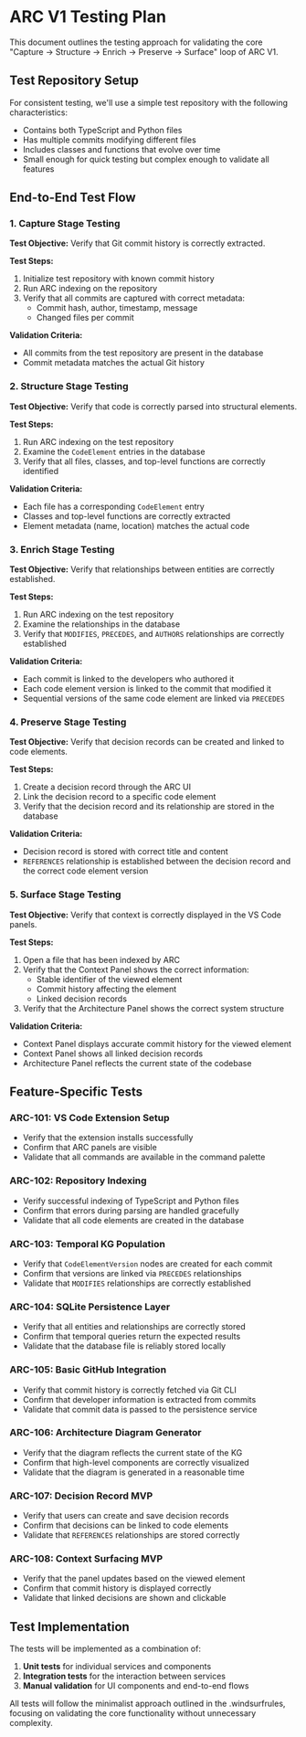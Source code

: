 # ARC V1 Testing Plan

This document outlines the testing approach for validating the core "Capture → Structure → Enrich → Preserve → Surface" loop of ARC V1.

## Test Repository Setup

For consistent testing, we'll use a simple test repository with the following characteristics:

- Contains both TypeScript and Python files
- Has multiple commits modifying different files
- Includes classes and functions that evolve over time
- Small enough for quick testing but complex enough to validate all features

## End-to-End Test Flow

### 1. Capture Stage Testing

**Test Objective:** Verify that Git commit history is correctly extracted.

**Test Steps:**
1. Initialize test repository with known commit history
2. Run ARC indexing on the repository
3. Verify that all commits are captured with correct metadata:
   - Commit hash, author, timestamp, message
   - Changed files per commit

**Validation Criteria:**
- All commits from the test repository are present in the database
- Commit metadata matches the actual Git history

### 2. Structure Stage Testing

**Test Objective:** Verify that code is correctly parsed into structural elements.

**Test Steps:**
1. Run ARC indexing on the test repository
2. Examine the `CodeElement` entries in the database
3. Verify that all files, classes, and top-level functions are correctly identified

**Validation Criteria:**
- Each file has a corresponding `CodeElement` entry
- Classes and top-level functions are correctly extracted
- Element metadata (name, location) matches the actual code

### 3. Enrich Stage Testing

**Test Objective:** Verify that relationships between entities are correctly established.

**Test Steps:**
1. Run ARC indexing on the test repository
2. Examine the relationships in the database
3. Verify that `MODIFIES`, `PRECEDES`, and `AUTHORS` relationships are correctly established

**Validation Criteria:**
- Each commit is linked to the developers who authored it
- Each code element version is linked to the commit that modified it
- Sequential versions of the same code element are linked via `PRECEDES`

### 4. Preserve Stage Testing

**Test Objective:** Verify that decision records can be created and linked to code elements.

**Test Steps:**
1. Create a decision record through the ARC UI
2. Link the decision record to a specific code element
3. Verify that the decision record and its relationship are stored in the database

**Validation Criteria:**
- Decision record is stored with correct title and content
- `REFERENCES` relationship is established between the decision record and the correct code element version

### 5. Surface Stage Testing

**Test Objective:** Verify that context is correctly displayed in the VS Code panels.

**Test Steps:**
1. Open a file that has been indexed by ARC
2. Verify that the Context Panel shows the correct information:
   - Stable identifier of the viewed element
   - Commit history affecting the element
   - Linked decision records
3. Verify that the Architecture Panel shows the correct system structure

**Validation Criteria:**
- Context Panel displays accurate commit history for the viewed element
- Context Panel shows all linked decision records
- Architecture Panel reflects the current state of the codebase

## Feature-Specific Tests

### ARC-101: VS Code Extension Setup
- Verify that the extension installs successfully
- Confirm that ARC panels are visible
- Validate that all commands are available in the command palette

### ARC-102: Repository Indexing
- Verify successful indexing of TypeScript and Python files
- Confirm that errors during parsing are handled gracefully
- Validate that all code elements are created in the database

### ARC-103: Temporal KG Population
- Verify that `CodeElementVersion` nodes are created for each commit
- Confirm that versions are linked via `PRECEDES` relationships
- Validate that `MODIFIES` relationships are correctly established

### ARC-104: SQLite Persistence Layer
- Verify that all entities and relationships are correctly stored
- Confirm that temporal queries return the expected results
- Validate that the database file is reliably stored locally

### ARC-105: Basic GitHub Integration
- Verify that commit history is correctly fetched via Git CLI
- Confirm that developer information is extracted from commits
- Validate that commit data is passed to the persistence service

### ARC-106: Architecture Diagram Generator
- Verify that the diagram reflects the current state of the KG
- Confirm that high-level components are correctly visualized
- Validate that the diagram is generated in a reasonable time

### ARC-107: Decision Record MVP
- Verify that users can create and save decision records
- Confirm that decisions can be linked to code elements
- Validate that `REFERENCES` relationships are stored correctly

### ARC-108: Context Surfacing MVP
- Verify that the panel updates based on the viewed element
- Confirm that commit history is displayed correctly
- Validate that linked decisions are shown and clickable

## Test Implementation

The tests will be implemented as a combination of:

1. **Unit tests** for individual services and components
2. **Integration tests** for the interaction between services
3. **Manual validation** for UI components and end-to-end flows

All tests will follow the minimalist approach outlined in the .windsurfrules, focusing on validating the core functionality without unnecessary complexity.
